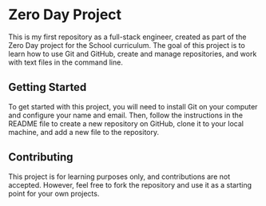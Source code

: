# Zero Day Project

This is my first repository as a full-stack engineer, created as part of the Zero Day project for the School curriculum. The goal of this project is to learn how to use Git and GitHub, create and manage repositories, and work with text files in the command line.

## Getting Started

To get started with this project, you will need to install Git on your computer and configure your name and email. Then, follow the instructions in the README file to create a new repository on GitHub, clone it to your local machine, and add a new file to the repository.

## Contributing

This project is for learning purposes only, and contributions are not accepted. However, feel free to fork the repository and use it as a starting point for your own projects.

